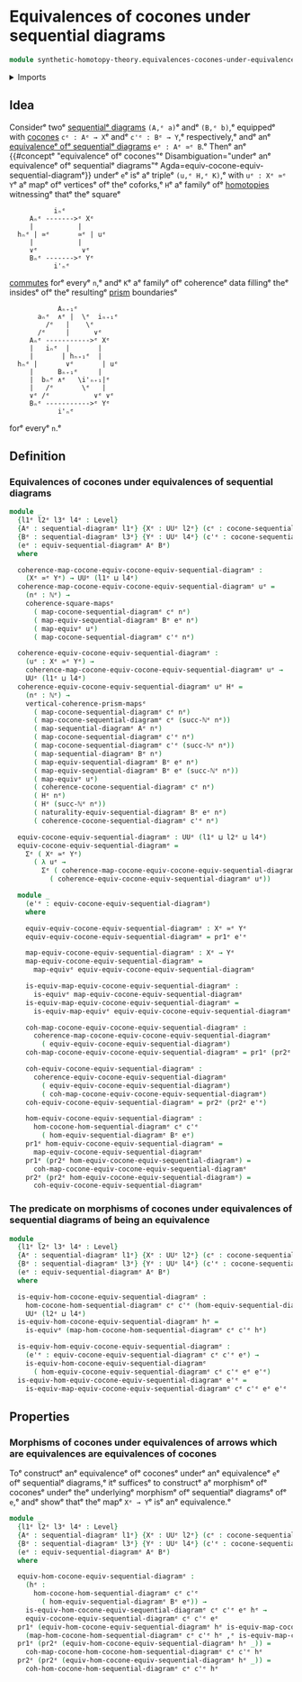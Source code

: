 # Equivalences of cocones under sequential diagrams

```agda
module synthetic-homotopy-theory.equivalences-cocones-under-equivalences-sequential-diagramsᵉ where
```

<details><summary>Imports</summary>

```agda
open import elementary-number-theory.natural-numbersᵉ

open import foundation.commuting-prisms-of-mapsᵉ
open import foundation.commuting-squares-of-mapsᵉ
open import foundation.dependent-pair-typesᵉ
open import foundation.equivalencesᵉ
open import foundation.universe-levelsᵉ

open import synthetic-homotopy-theory.cocones-under-sequential-diagramsᵉ
open import synthetic-homotopy-theory.equivalences-sequential-diagramsᵉ
open import synthetic-homotopy-theory.morphisms-cocones-under-morphisms-sequential-diagramsᵉ
open import synthetic-homotopy-theory.sequential-diagramsᵉ
```

</details>

## Idea

Considerᵉ twoᵉ
[sequentialᵉ diagrams](synthetic-homotopy-theory.sequential-diagrams.mdᵉ) `(A,ᵉ a)`ᵉ
andᵉ `(B,ᵉ b)`,ᵉ equippedᵉ with
[cocones](synthetic-homotopy-theory.cocones-under-sequential-diagrams.mdᵉ)
`cᵉ : Aᵉ → X`ᵉ andᵉ `c'ᵉ : Bᵉ → Y`,ᵉ respectively,ᵉ andᵉ anᵉ
[equivalenceᵉ ofᵉ sequentialᵉ diagrams](synthetic-homotopy-theory.equivalences-sequential-diagrams.mdᵉ)
`eᵉ : Aᵉ ≃ᵉ B`.ᵉ Thenᵉ anᵉ
{{#conceptᵉ "equivalenceᵉ ofᵉ cocones"ᵉ Disambiguation="underᵉ anᵉ equivalenceᵉ ofᵉ sequentialᵉ diagrams"ᵉ Agda=equiv-cocone-equiv-sequential-diagramᵉ}}
underᵉ `e`ᵉ isᵉ aᵉ tripleᵉ `(u,ᵉ H,ᵉ K)`,ᵉ with `uᵉ : Xᵉ ≃ᵉ Y`ᵉ aᵉ mapᵉ ofᵉ verticesᵉ ofᵉ theᵉ
coforks,ᵉ `H`ᵉ aᵉ familyᵉ ofᵉ [homotopies](foundation-core.homotopies.mdᵉ) witnessingᵉ
thatᵉ theᵉ squareᵉ

```text
           iₙᵉ
     Aₙᵉ ------->ᵉ Xᵉ
     |           |
  hₙᵉ | ≃ᵉ       ≃ᵉ | uᵉ
     |           |
     ∨ᵉ           ∨ᵉ
     Bₙᵉ ------->ᵉ Yᵉ
           i'ₙᵉ
```

[commutes](foundation-core.commuting-squares-of-maps.mdᵉ) forᵉ everyᵉ `n`,ᵉ andᵉ `K`ᵉ
aᵉ familyᵉ ofᵉ coherenceᵉ data fillingᵉ theᵉ insidesᵉ ofᵉ theᵉ resultingᵉ
[prism](foundation.commuting-prisms-of-maps.mdᵉ) boundariesᵉ

```text
            Aₙ₊₁ᵉ
       aₙᵉ  ∧ᵉ |  \ᵉ  iₙ₊₁ᵉ
         /ᵉ   |    \ᵉ
       /ᵉ     |      ∨ᵉ
     Aₙᵉ ----------->ᵉ Xᵉ
     |   iₙᵉ  |       |
     |       | hₙ₊₁ᵉ  |
  hₙᵉ |       ∨ᵉ       | uᵉ
     |      Bₙ₊₁ᵉ     |
     |  bₙᵉ ∧ᵉ   \i'ₙ₊₁|ᵉ
     |   /ᵉ       \ᵉ   |
     ∨ᵉ /ᵉ           ∨ᵉ ∨ᵉ
     Bₙᵉ ----------->ᵉ Yᵉ
            i'ₙᵉ
```

forᵉ everyᵉ `n`.ᵉ

## Definition

### Equivalences of cocones under equivalences of sequential diagrams

```agda
module _
  {l1ᵉ l2ᵉ l3ᵉ l4ᵉ : Level}
  {Aᵉ : sequential-diagramᵉ l1ᵉ} {Xᵉ : UUᵉ l2ᵉ} (cᵉ : cocone-sequential-diagramᵉ Aᵉ Xᵉ)
  {Bᵉ : sequential-diagramᵉ l3ᵉ} {Yᵉ : UUᵉ l4ᵉ} (c'ᵉ : cocone-sequential-diagramᵉ Bᵉ Yᵉ)
  (eᵉ : equiv-sequential-diagramᵉ Aᵉ Bᵉ)
  where

  coherence-map-cocone-equiv-cocone-equiv-sequential-diagramᵉ :
    (Xᵉ ≃ᵉ Yᵉ) → UUᵉ (l1ᵉ ⊔ l4ᵉ)
  coherence-map-cocone-equiv-cocone-equiv-sequential-diagramᵉ uᵉ =
    (nᵉ : ℕᵉ) →
    coherence-square-mapsᵉ
      ( map-cocone-sequential-diagramᵉ cᵉ nᵉ)
      ( map-equiv-sequential-diagramᵉ Bᵉ eᵉ nᵉ)
      ( map-equivᵉ uᵉ)
      ( map-cocone-sequential-diagramᵉ c'ᵉ nᵉ)

  coherence-equiv-cocone-equiv-sequential-diagramᵉ :
    (uᵉ : Xᵉ ≃ᵉ Yᵉ) →
    coherence-map-cocone-equiv-cocone-equiv-sequential-diagramᵉ uᵉ →
    UUᵉ (l1ᵉ ⊔ l4ᵉ)
  coherence-equiv-cocone-equiv-sequential-diagramᵉ uᵉ Hᵉ =
    (nᵉ : ℕᵉ) →
    vertical-coherence-prism-mapsᵉ
      ( map-cocone-sequential-diagramᵉ cᵉ nᵉ)
      ( map-cocone-sequential-diagramᵉ cᵉ (succ-ℕᵉ nᵉ))
      ( map-sequential-diagramᵉ Aᵉ nᵉ)
      ( map-cocone-sequential-diagramᵉ c'ᵉ nᵉ)
      ( map-cocone-sequential-diagramᵉ c'ᵉ (succ-ℕᵉ nᵉ))
      ( map-sequential-diagramᵉ Bᵉ nᵉ)
      ( map-equiv-sequential-diagramᵉ Bᵉ eᵉ nᵉ)
      ( map-equiv-sequential-diagramᵉ Bᵉ eᵉ (succ-ℕᵉ nᵉ))
      ( map-equivᵉ uᵉ)
      ( coherence-cocone-sequential-diagramᵉ cᵉ nᵉ)
      ( Hᵉ nᵉ)
      ( Hᵉ (succ-ℕᵉ nᵉ))
      ( naturality-equiv-sequential-diagramᵉ Bᵉ eᵉ nᵉ)
      ( coherence-cocone-sequential-diagramᵉ c'ᵉ nᵉ)

  equiv-cocone-equiv-sequential-diagramᵉ : UUᵉ (l1ᵉ ⊔ l2ᵉ ⊔ l4ᵉ)
  equiv-cocone-equiv-sequential-diagramᵉ =
    Σᵉ ( Xᵉ ≃ᵉ Yᵉ)
      ( λ uᵉ →
        Σᵉ ( coherence-map-cocone-equiv-cocone-equiv-sequential-diagramᵉ uᵉ)
          ( coherence-equiv-cocone-equiv-sequential-diagramᵉ uᵉ))

  module _
    (e'ᵉ : equiv-cocone-equiv-sequential-diagramᵉ)
    where

    equiv-equiv-cocone-equiv-sequential-diagramᵉ : Xᵉ ≃ᵉ Yᵉ
    equiv-equiv-cocone-equiv-sequential-diagramᵉ = pr1ᵉ e'ᵉ

    map-equiv-cocone-equiv-sequential-diagramᵉ : Xᵉ → Yᵉ
    map-equiv-cocone-equiv-sequential-diagramᵉ =
      map-equivᵉ equiv-equiv-cocone-equiv-sequential-diagramᵉ

    is-equiv-map-equiv-cocone-equiv-sequential-diagramᵉ :
      is-equivᵉ map-equiv-cocone-equiv-sequential-diagramᵉ
    is-equiv-map-equiv-cocone-equiv-sequential-diagramᵉ =
      is-equiv-map-equivᵉ equiv-equiv-cocone-equiv-sequential-diagramᵉ

    coh-map-cocone-equiv-cocone-equiv-sequential-diagramᵉ :
      coherence-map-cocone-equiv-cocone-equiv-sequential-diagramᵉ
        ( equiv-equiv-cocone-equiv-sequential-diagramᵉ)
    coh-map-cocone-equiv-cocone-equiv-sequential-diagramᵉ = pr1ᵉ (pr2ᵉ e'ᵉ)

    coh-equiv-cocone-equiv-sequential-diagramᵉ :
      coherence-equiv-cocone-equiv-sequential-diagramᵉ
        ( equiv-equiv-cocone-equiv-sequential-diagramᵉ)
        ( coh-map-cocone-equiv-cocone-equiv-sequential-diagramᵉ)
    coh-equiv-cocone-equiv-sequential-diagramᵉ = pr2ᵉ (pr2ᵉ e'ᵉ)

    hom-equiv-cocone-equiv-sequential-diagramᵉ :
      hom-cocone-hom-sequential-diagramᵉ cᵉ c'ᵉ
        ( hom-equiv-sequential-diagramᵉ Bᵉ eᵉ)
    pr1ᵉ hom-equiv-cocone-equiv-sequential-diagramᵉ =
      map-equiv-cocone-equiv-sequential-diagramᵉ
    pr1ᵉ (pr2ᵉ hom-equiv-cocone-equiv-sequential-diagramᵉ) =
      coh-map-cocone-equiv-cocone-equiv-sequential-diagramᵉ
    pr2ᵉ (pr2ᵉ hom-equiv-cocone-equiv-sequential-diagramᵉ) =
      coh-equiv-cocone-equiv-sequential-diagramᵉ
```

### The predicate on morphisms of cocones under equivalences of sequential diagrams of being an equivalence

```agda
module _
  {l1ᵉ l2ᵉ l3ᵉ l4ᵉ : Level}
  {Aᵉ : sequential-diagramᵉ l1ᵉ} {Xᵉ : UUᵉ l2ᵉ} (cᵉ : cocone-sequential-diagramᵉ Aᵉ Xᵉ)
  {Bᵉ : sequential-diagramᵉ l3ᵉ} {Yᵉ : UUᵉ l4ᵉ} (c'ᵉ : cocone-sequential-diagramᵉ Bᵉ Yᵉ)
  (eᵉ : equiv-sequential-diagramᵉ Aᵉ Bᵉ)
  where

  is-equiv-hom-cocone-equiv-sequential-diagramᵉ :
    hom-cocone-hom-sequential-diagramᵉ cᵉ c'ᵉ (hom-equiv-sequential-diagramᵉ Bᵉ eᵉ) →
    UUᵉ (l2ᵉ ⊔ l4ᵉ)
  is-equiv-hom-cocone-equiv-sequential-diagramᵉ hᵉ =
    is-equivᵉ (map-hom-cocone-hom-sequential-diagramᵉ cᵉ c'ᵉ hᵉ)

  is-equiv-hom-equiv-cocone-equiv-sequential-diagramᵉ :
    (e'ᵉ : equiv-cocone-equiv-sequential-diagramᵉ cᵉ c'ᵉ eᵉ) →
    is-equiv-hom-cocone-equiv-sequential-diagramᵉ
      ( hom-equiv-cocone-equiv-sequential-diagramᵉ cᵉ c'ᵉ eᵉ e'ᵉ)
  is-equiv-hom-equiv-cocone-equiv-sequential-diagramᵉ e'ᵉ =
    is-equiv-map-equiv-cocone-equiv-sequential-diagramᵉ cᵉ c'ᵉ eᵉ e'ᵉ
```

## Properties

### Morphisms of cocones under equivalences of arrows which are equivalences are equivalences of cocones

Toᵉ constructᵉ anᵉ equivalenceᵉ ofᵉ coconesᵉ underᵉ anᵉ equivalenceᵉ `e`ᵉ ofᵉ sequentialᵉ
diagrams,ᵉ itᵉ sufficesᵉ to constructᵉ aᵉ morphismᵉ ofᵉ coconesᵉ underᵉ theᵉ underlyingᵉ
morphismᵉ ofᵉ sequentialᵉ diagramsᵉ ofᵉ `e`,ᵉ andᵉ showᵉ thatᵉ theᵉ mapᵉ `Xᵉ → Y`ᵉ isᵉ anᵉ
equivalence.ᵉ

```agda
module _
  {l1ᵉ l2ᵉ l3ᵉ l4ᵉ : Level}
  {Aᵉ : sequential-diagramᵉ l1ᵉ} {Xᵉ : UUᵉ l2ᵉ} (cᵉ : cocone-sequential-diagramᵉ Aᵉ Xᵉ)
  {Bᵉ : sequential-diagramᵉ l3ᵉ} {Yᵉ : UUᵉ l4ᵉ} (c'ᵉ : cocone-sequential-diagramᵉ Bᵉ Yᵉ)
  (eᵉ : equiv-sequential-diagramᵉ Aᵉ Bᵉ)
  where

  equiv-hom-cocone-equiv-sequential-diagramᵉ :
    (hᵉ :
      hom-cocone-hom-sequential-diagramᵉ cᵉ c'ᵉ
        ( hom-equiv-sequential-diagramᵉ Bᵉ eᵉ)) →
    is-equiv-hom-cocone-equiv-sequential-diagramᵉ cᵉ c'ᵉ eᵉ hᵉ →
    equiv-cocone-equiv-sequential-diagramᵉ cᵉ c'ᵉ eᵉ
  pr1ᵉ (equiv-hom-cocone-equiv-sequential-diagramᵉ hᵉ is-equiv-map-coconeᵉ) =
    (map-hom-cocone-hom-sequential-diagramᵉ cᵉ c'ᵉ hᵉ ,ᵉ is-equiv-map-coconeᵉ)
  pr1ᵉ (pr2ᵉ (equiv-hom-cocone-equiv-sequential-diagramᵉ hᵉ _)) =
    coh-map-cocone-hom-cocone-hom-sequential-diagramᵉ cᵉ c'ᵉ hᵉ
  pr2ᵉ (pr2ᵉ (equiv-hom-cocone-equiv-sequential-diagramᵉ hᵉ _)) =
    coh-hom-cocone-hom-sequential-diagramᵉ cᵉ c'ᵉ hᵉ
```
